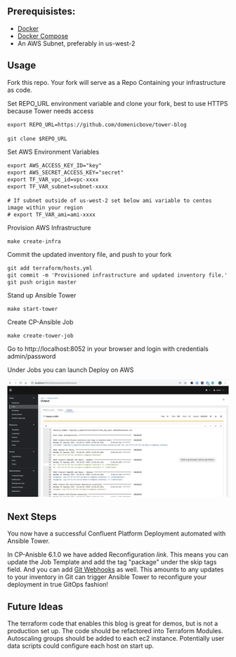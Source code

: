 ## Prerequisistes:
- [Docker](https://docs.docker.com/desktop/)
- [Docker Compose](https://docs.docker.com/compose/install/)
- An AWS Subnet, preferably in us-west-2

## Usage
Fork this repo. Your fork will serve as a Repo Containing your infrastructure as code.

Set REPO_URL environment variable and clone your fork, best to use HTTPS because Tower needs access
```
export REPO_URL=https://github.com/domenicbove/tower-blog

git clone $REPO_URL
```

Set AWS Environment Variables
```
export AWS_ACCESS_KEY_ID="key"
export AWS_SECRET_ACCESS_KEY="secret"
export TF_VAR_vpc_id=vpc-xxxx
export TF_VAR_subnet=subnet-xxxx

# If subnet outside of us-west-2 set below ami variable to centos image within your region
# export TF_VAR_ami=ami-xxxx
```

Provision AWS Infrastructure
```
make create-infra
```

Commit the updated inventory file, and push to your fork
```
git add terraform/hosts.yml
git commit -m 'Provisioned infrastructure and updated inventory file.'
git push origin master
```

Stand up Ansible Tower
```
make start-tower
```

Create CP-Ansible Job
```
make create-tower-job
```

Go to http://localhost:8052 in your browser and login with credentials admin/password

Under Jobs you can launch Deploy on AWS

![](screenshots/job-output.png)

## Next Steps
You now have a successful Confluent Platform Deployment automated with Ansible Tower.

In CP-Anisble 6.1.0 we have added Reconfiguration *link*. This means you can update the Job Template and add the tag "package" under the skip tags field. And you can add [Git Webhooks](https://docs.ansible.com/ansible-tower/latest/html/userguide/webhooks.html) as well. This amounts to any updates to your inventory in Git can trigger Ansible Tower to reconfigure your deployment in true GitOps fashion!

## Future Ideas
The terraform code that enables this blog is great for demos, but is not a production set up. The code should be refactored into Terraform Modules. Autoscaling groups should be added to each ec2 instance. Potentially user data scripts could configure each host on start up.
